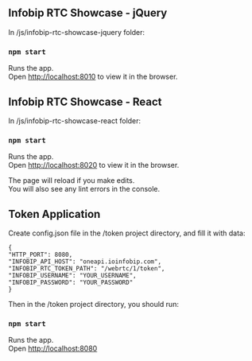 ## Infobip RTC Showcase - jQuery
In /js/infobip-rtc-showcase-jquery folder: 


### `npm start`

Runs the app.<br>
Open [http://localhost:8010](http://localhost:8010) to view it in the browser.


## Infobip RTC Showcase - React
In /js/infobip-rtc-showcase-react folder: 

### `npm start`

Runs the app.<br>
Open [http://localhost:8020](http://localhost:8020) to view it in the browser.

The page will reload if you make edits.<br>
You will also see any lint errors in the console.

## Token Application
Create config.json file in the /token project directory, and fill it with data:

`{`<br>
  `"HTTP_PORT": 8080,`<br>
  `"INFOBIP_API_HOST": "oneapi.ioinfobip.com",`<br>
  `"INFOBIP_RTC_TOKEN_PATH": "/webrtc/1/token",`<br>
  `"INFOBIP_USERNAME": "YOUR_USERNAME",`<br>
  `"INFOBIP_PASSWORD": "YOUR_PASSWORD"`<br>
`}`

Then in the /token project directory, you should run:


### `npm start`

Runs the app.<br>
Open [http://localhost:8080](http://localhost:8080) 

